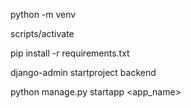 python -m venv <name>

scripts/activate

pip install -r requirements.txt

django-admin startproject backend

python manage.py startapp <app_name>
